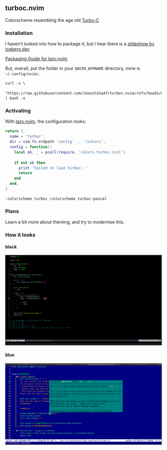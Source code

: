 ## turboc.nvim

Colorscheme resembling the age old [Turbo-C](https://en.wikipedia.org/wiki/Turbo_C%2B%2B)

### Installation

I haven't looked into how to package it, but I hear there is a [slideshow by iceberg dev](https://speakerdeck.com/cocopon/creating-your-lovely-color-scheme?slide=23)

[Packaging Guide for lazy.nvim](https://m4xshen.dev/posts/develop-a-neovim-plugin-in-lua)

But, overall, put the folder in your `$NVIM_APPNAME` directory, mine is `~/.config/nvim/`.

```shell
curl -s \
  "https://raw.githubusercontent.com/ikouchiha47/turboc.nvim/refs/heads/master/setup.sh" | bash -x
```

### Activating

With [lazy.nvim](https://github.com/folke/lazy.nvim), the configuration looks:

```lua
return {
  name = 'turboc',
  dir = vim.fn.stdpath 'config' .. '/colors',
  config = function()
    local ok, _ = pcall(require, 'colors.turboc.init')

    if not ok then
      print 'Failed to load turboc: '
      return
    end
  end,
}
```

`:colorscheme turboc`
`:colorscheme turboc-pascal`

### Plans

Learn a bit more about theming, and try to modernise this.

### How it looks

#### black

![turbo_vision_pascal](./images/turbo_pascal.jpg)

#### blue

![turboc_green](./images/turboc_green.png)
